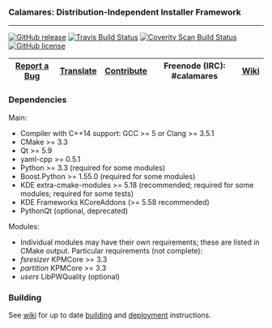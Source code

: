 ### Calamares: Distribution-Independent Installer Framework
---------

[![GitHub release](https://img.shields.io/github/release/calamares/calamares.svg)](https://github.com/calamares/calamares/releases)
[![Travis Build Status](https://travis-ci.org/calamares/calamares.svg?branch=master)](https://travis-ci.org/calamares/calamares)
[![Coverity Scan Build Status](https://scan.coverity.com/projects/5389/badge.svg)](https://scan.coverity.com/projects/5389)
[![GitHub license](https://img.shields.io/github/license/calamares/calamares.svg)](https://github.com/calamares/calamares/blob/master/LICENSE)

| [Report a Bug](https://github.com/calamares/calamares/issues/new) | [Translate](https://www.transifex.com/kaos/kaos/calamares_ents/) | [Contribute](https://github.com/calamares/calamares/wiki/Develop-Guide) | Freenode (IRC): #calamares | [Wiki](https://github.com/calamares/calamares/wiki) |
|:-----------------------------------------:|:----------------------:|:-----------------------:|:--------------------------:|:--------------------------:|

### Dependencies

Main:
* Compiler with C++14 support: GCC >= 5 or Clang >= 3.5.1
* CMake >= 3.3
* Qt >= 5.9
* yaml-cpp >= 0.5.1
* Python >= 3.3 (required for some modules)
* Boost.Python >= 1.55.0 (required for some modules)
* KDE extra-cmake-modules >= 5.18 (recommended; required for some modules;
  required for some tests)
* KDE Frameworks KCoreAddons (>= 5.58 recommended)
* PythonQt (optional, deprecated)

Modules:
* Individual modules may have their own requirements;
  these are listed in CMake output. Particular requirements (not complete):
* *fsresizer* KPMCore >= 3.3
* *partition* KPMCore >= 3.3
* *users* LibPWQuality (optional)

### Building

See [wiki](https://github.com/calamares/calamares/wiki) for up to date
[building](https://github.com/calamares/calamares/wiki/Develop-Guide)
and [deployment](https://github.com/calamares/calamares/wiki/Deploy-Guide)
instructions.

